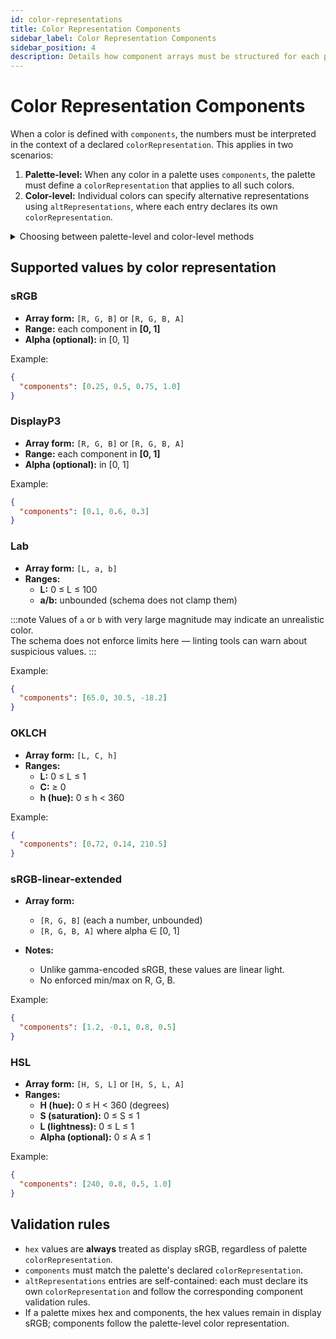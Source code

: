 ```yaml
---
id: color-representations
title: Color Representation Components
sidebar_label: Color Representation Components
sidebar_position: 4
description: Details how component arrays must be structured for each palette colorRepresentation and the validation rules that apply to them.
---
```


# Color Representation Components

When a color is defined with `components`, the numbers must be interpreted in the context of a declared `colorRepresentation`. This applies in two scenarios:

1. **Palette-level:** When any color in a palette uses `components`, the palette must define a `colorRepresentation` that applies to all such colors.
2. **Color-level:** Individual colors can specify alternative representations using `altRepresentations`, where each entry declares its own `colorRepresentation`.

<details>
  <summary>Choosing between palette-level and color-level methods</summary>

Both approaches have distinct advantages and trade-offs depending on your use case.

<h2>Palette-level (`colorRepresentation` + `components`)</h2>

<h3>Pros:</h3>

- Consistency - entire palette uses one color representation
- Simpler tooling - tools know upfront what representation all colors are in
- Smaller file size - no repeated colorRepresentation declarations

<h3>Cons:</h3>

- Inflexible - can't mix color representations within one palette
- Lossy conversion - if source colors are from different representations, you're forced to convert everything to one representation

<h2>Color-level (`altRepresentations`)</h2>

<h3>Pros:</h3>

- Preserve original values - keep colors in their native representations without conversion
- Multiple representations - same color in Lab, sRGB, OKLCH simultaneously
- Tool flexibility - apps can pick the most appropriate representation

<h3>Cons:</h3>

- Larger files - repeated colorRepresentation declarations and multiple representations
- Complexity - tools must handle mixed color representations
- Potential inconsistency - same color with different representations might not match exactly

</details>

## Supported values by color representation

### sRGB

- **Array form:** `[R, G, B]` or `[R, G, B, A]`
- **Range:** each component in **[0, 1]**
- **Alpha (optional):** in [0, 1]

Example:

```json
{
  "components": [0.25, 0.5, 0.75, 1.0]
}
```

### DisplayP3

- **Array form:** `[R, G, B]` or `[R, G, B, A]`
- **Range:** each component in **[0, 1]**
- **Alpha (optional):** in [0, 1]

Example:

```json
{
  "components": [0.1, 0.6, 0.3]
}
```

### Lab

- **Array form:** `[L, a, b]`
- **Ranges:**
  - **L:** 0 ≤ L ≤ 100
  - **a/b:** unbounded (schema does not clamp them)

:::note
Values of `a` or `b` with very large magnitude may indicate an unrealistic color.  
The schema does not enforce limits here — linting tools can warn about suspicious values.
:::

Example:

```json
{
  "components": [65.0, 30.5, -18.2]
}
```

### OKLCH

- **Array form:** `[L, C, h]`
- **Ranges:**
  - **L:** 0 ≤ L ≤ 1
  - **C:** ≥ 0
  - **h (hue):** 0 ≤ h < 360

Example:

```json
{
  "components": [0.72, 0.14, 210.5]
}
```

### sRGB-linear-extended

- **Array form:**

  - `[R, G, B]` (each a number, unbounded)
  - `[R, G, B, A]` where alpha ∈ [0, 1]

- **Notes:**
  - Unlike gamma-encoded sRGB, these values are linear light.
  - No enforced min/max on R, G, B.

Example:

```json
{
  "components": [1.2, -0.1, 0.8, 0.5]
}
```

### HSL

- **Array form:** `[H, S, L]` or `[H, S, L, A]`
- **Ranges:**
  - **H (hue):** 0 ≤ H < 360 (degrees)
  - **S (saturation):** 0 ≤ S ≤ 1
  - **L (lightness):** 0 ≤ L ≤ 1
  - **Alpha (optional):** 0 ≤ A ≤ 1

Example:

```json
{
  "components": [240, 0.8, 0.5, 1.0]
}
```

## Validation rules

- `hex` values are **always** treated as display sRGB, regardless of palette `colorRepresentation`.
- `components` must match the palette's declared `colorRepresentation`.
- `altRepresentations` entries are self-contained: each must declare its own `colorRepresentation` and follow the corresponding component validation rules.
- If a palette mixes hex and components, the hex values remain in display sRGB; components follow the palette-level color representation.
